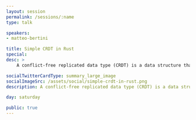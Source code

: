 ```yaml
---
layout: session
permalink: /sessions/:name
type: talk

speakers:
- matteo-bertini

title: Simple CRDT in Rust
special:
desc: >
    A conflict-free replicated data type (CRDT) is a data structure that can be replicated, each replica can be updated independently and it is always mathematically possible to merge the replicas back without conflicts. The simplest CRDT is an _append only_ Set, where the _merge_ is the Set union, building upon this idea we can compose more complex data types. In this talk we will explore how to implement a `cli` for a CRDT shopping list, see how Traits are emerging during the code evolution, use cargo to include some useful crates with no pain, and document the code with runnable examples.

socialTwitterCardType: summary_large_image
socialImageSrc: /assets/social/simple-crdt-in-rust.png
description: A conflict-free replicated data type (CRDT) is a data structure that can be replicated; in this talk we will explore how to implement a cli for a CRDT shopping list.

day: saturday

public: true
---
```

